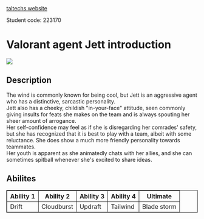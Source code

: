 <!DOCTYPE html>
<html>
<a href= https://taltech.ee/>taltechs website</a>
<p>Student code: 223170</p>
<head>
<h1>Valorant agent Jett introduction</h1>
<img src=https://www.theloadout.com/wp-content/sites/theloadout/2022/06/valorant-jett-icebox-exploit-550x309.jpg>
<style>
table, th, td {
  border: 1px solid;
}
</style>
</head>
<body>
<h2>Description</h2>
<p>
The wind is commonly known for being cool, but Jett is an aggressive agent who has a distinctive, sarcastic personality.<br> Jett also has a cheeky, childish "in-your-face" attitude, seen commonly giving insults for feats she makes on the team and is always spouting her sheer amount of arrogance.<br> Her self-confidence may feel as if she is disregarding her comrades' safety, but she has recognized that it is best to play with a team, albeit with some reluctance. She does show a much more friendly personality towards teammates.<br> Her youth is apparent as she animatedly chats with her allies, and she can sometimes spitball whenever she's excited to share ideas.
</p>
<h2>Abilites</h2>
<table>
  <tr>
    <th>Ability 1</th>
    <th>Ability 2</th>
    <th>Ability 3</th>
    <th>Ability 4</th>
    <th>Ultimate</th>
  </tr>
  <tr>
    <td>Drift</td>
    <td>Cloudburst</td>
    <td>Updraft</td>
    <td>Tailwind</td>
    <td>Blade storm</td>
  </tr>
</table>
</body>
</html>
